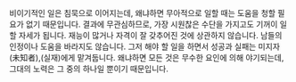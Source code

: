 비이기적인 일은 침묵으로 이어지는데, 왜냐하면 무아적으로 일할 때는 도움을 청할 필요가 없기 때문입니다. 결과에 무관심하므로, 가장 시원찮은 수단을 가지고도 기꺼이 일할 자세가 됩니다. 재능이 많거나 자격이 잘 갖추어진 것에 상관하지 않습니다. 남들의 인정이나 도움을 바라지도 않습니다. 그저 해야 할 일을 하면서 성공과 실패는 미지자(未知者),(실재)에게 맡겨둡니다. 왜냐하면 모든 것은 무수한 요인에 의해 야기되는데, 그대의 노력은 그 중의 하나일 뿐이기 때문입니다.